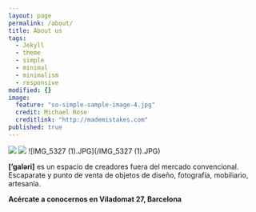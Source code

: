 ```yaml
---
layout: page
permalink: /about/
title: About us
tags: 
  - Jekyll
  - theme
  - simple
  - minimal
  - minimalism
  - responsive
modified: {}
image: 
  feature: "so-simple-sample-image-4.jpg"
  credit: Michael Rose
  creditlink: "http://mademistakes.com"
published: true
---
```


![](/images/IMG_5327.JPG)
![](/https://www.dropbox.com/sh/g7nq8k0hntol3ws/AAAjtFshZ9h_AheYCagfeRiRa/03%20FOTOS/PUBLICADES/IMG_5327.JPG)
![IMG_5327 (1).JPG](/IMG_5327 (1).JPG)

**[’galəri]** es un espacio de creadores fuera del mercado convencional. Escaparate y punto de venta de objetos de diseño, fotografía, mobiliario, artesanía.

**Acércate a conocernos en Viladomat 27, Barcelona**




[^1]: Example: *domain.com/category-name/post-title*